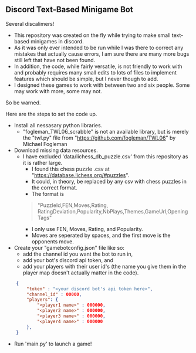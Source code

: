 ## Discord Text-Based Minigame Bot


Several discalimers!
- This repository was created on the fly while trying to make small text-based minigames in discord.
- As it was only ever intended to be run while I was there to correct any mistakes that actually cause errors, I am sure there are many more bugs still left that have not been found.
- In addition, the code, while fairly versatile, is not friendly to work with and probably requires many small edits to lots of files to implement features which should be simple, but I never though to add.
- I designed these games to work with between two and six people. Some may work with more, some may not.

So be warned.

Here are the steps to set the code up.
- Install all nessasary python libraries.
    - "fogleman_TWL06_scrabble" is not an available library, but is merely the "twl.py" file from "https://github.com/fogleman/TWL06" by Michael Fogleman
- Download missing data resources.
    - I have excluded 'data/lichess_db_puzzle.csv' from this repository as it is rather large.
        - I found this chess puzzle .csv at "https://database.lichess.org/#puzzles". 
        - It could, in theory, be replaced by any csv with chess puzzles in the correct format.
        - The format is 
        > "PuzzleId,FEN,Moves,Rating, RatingDeviation,Popularity,NbPlays,Themes,GameUrl,OpeningTags"
        - I only use FEN, Moves, Rating, and Popularity.
        - Moves are seperated by spaces, and the first move is the opponents move.
- Create your "gamebotconfig.json" file like so:
    - add the channel id you want the bot to run in,
    - add your bot's discord api token, and
    - add your players with their user id's (the name you give them in the player map doesn't actually matter in the code).
``` json
    {
        "token" : "<your discord bot's api token here>",
        "channel_id" : 00000,
        "players": {
            "<player1 name>" : 000000,
            "<player2 name>" : 000000,
            "<player3 name>" : 000000,
            "<player4 name>" : 000000
        },
    }
```

- Run 'main.py' to launch a game!
